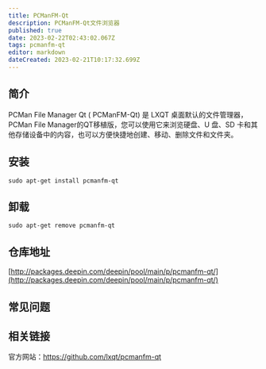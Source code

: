 ```yaml
---
title: PCManFM-Qt
description: PCManFM-Qt文件浏览器
published: true
date: 2023-02-22T02:43:02.067Z
tags: pcmanfm-qt
editor: markdown
dateCreated: 2023-02-21T10:17:32.699Z
---
```


## 简介

PCMan File Manager Qt ( PCManFM-Qt) 是 LXQT 桌面默认的文件管理器，PCMan File Manager的QT移植版，您可以使用它来浏览硬盘、U 盘、SD 卡和其他存储设备中的内容，也可以方便快捷地创建、移动、删除文件和文件夹。

## 安装

`sudo apt-get install pcmanfm-qt`

## 卸载

`sudo apt-get remove pcmanfm-qt`

## 仓库地址

[http://packages.deepin.com/deepin/pool/main/p/pcmanfm-qt/](http://packages.deepin.com/deepin/pool/main/p/pcmanfm-qt/)

## 常见问题

## 相关链接
官方网站：https://github.com/lxqt/pcmanfm-qt